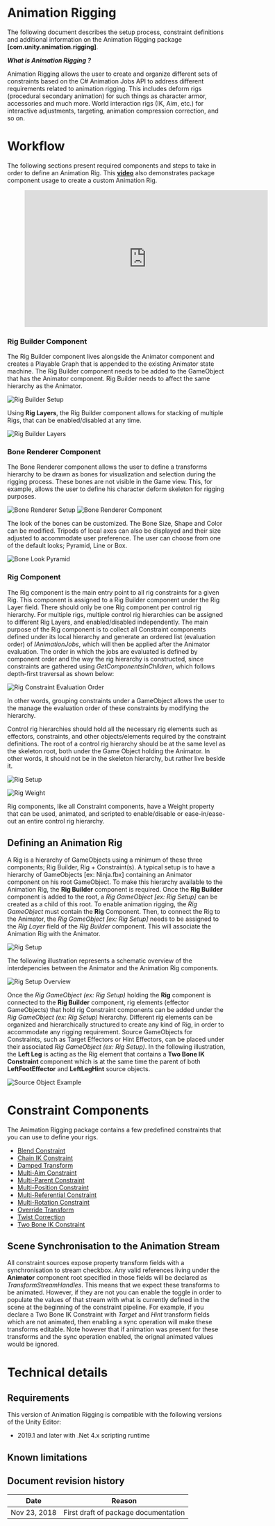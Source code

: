 
# Animation Rigging

The following document describes the setup process, constraint definitions and additional information on the Animation Rigging package **[com.unity.animation.rigging]**.

**_What is Animation Rigging ?_**

Animation Rigging allows the user to create and organize different sets of constraints based on the C# Animation Jobs API to address different requirements related to animation rigging.
This includes deform rigs (procedural secondary animation) for such things as character armor, accessories and much more.
World interaction rigs (IK, Aim, etc.) for interactive adjustments, targeting, animation compression correction, and so on.

# Workflow

The following sections present required components and steps to take in order to define an Animation Rig. This [**video**](https://youtu.be/DzW_jQGO1dc) also demonstrates package component usage to create a custom Animation Rig.

<figure class="video_container">
  <iframe width="560" height="315" src="https://www.youtube.com/embed/DzW_jQGO1dc" frameborder="0" allow="accelerometer; autoplay; encrypted-media; picture-in-picture" allowfullscreen></iframe>
</figure>

### Rig Builder Component

The Rig Builder component lives alongside the Animator component and creates a Playable Graph that is appended to the existing Animator state machine.
The Rig Builder component needs to be added to the GameObject that has the Animator component.  Rig Builder needs to affect the same hierarchy as the Animator.

![Rig Builder Setup](images/rig_builder/rig_builder_setup.gif)

Using **Rig Layers**, the Rig Builder component allows for stacking of multiple Rigs, that can be enabled/disabled at any time.

![Rig Builder Layers](images/rig_builder/rig_builder_layers.gif)

### Bone Renderer Component

The Bone Renderer component allows the user to define a transforms hierarchy to be drawn as bones for visualization and selection during the rigging process.
These bones are not visible in the Game view. This, for example, allows the user to define his character deform skeleton for rigging purposes.

![Bone Renderer Setup](images/bone_renderer/bone_renderer_setup.gif)
![Bone Renderer Component](images/bone_renderer/bone_renderer_component.gif)

The look of the bones can be customized. The Bone Size, Shape and Color can be modified.
Tripods of local axes can also be displayed and their size adjusted to accommodate user preference.
The user can choose from one of the default looks; Pyramid, Line or Box.

![Bone Look Pyramid](images/bone_renderer/bone_looks.png)

### Rig Component

The Rig component is the main entry point to all rig constraints for a given Rig. This component is assigned to a Rig Builder component under the Rig Layer field.
There should only be one Rig component per control rig hierarchy. For multiple rigs, multiple control rig hierarchies can be assigned to different Rig Layers,
and enabled/disabled independently. The main purpose of the Rig component is to collect all Constraint components defined under its local hierarchy and
generate an ordered list (evaluation order) of _IAnimationJobs_, which will then be applied after the Animator evaluation. The order in which the jobs are
evaluated is defined by component order and the way the rig hierarchy is constructed, since constraints are gathered using _GetComponentsInChildren_,
which follows depth-first traversal as shown below:

![Rig Constraint Evaluation Order](images/rig/eval_order.png)

In other words, grouping constraints under a GameObject allows the user to the manage the evaluation order of these constraints
by modifying the hierarchy.

Control rig hierarchies should hold all the necessary rig elements such as effectors, constraints, and other objects/elements required by the constraint definitions.
The root of a control rig hierarchy should be at the same level as the skeleton root, both under the Game Object holding the Animator. In other words,
it should not be in the skeleton hierarchy, but rather live beside it.

![Rig Setup](images/rig/rig_setup.gif)

![Rig Weight](images/rig/rig_weight.gif)


Rig components, like all Constraint components, have a Weight property that can be used, animated, and scripted to enable/disable
or ease-in/ease-out an entire control rig hierarchy.

## Defining an Animation Rig

A Rig is a hierarchy of GameObjects using a minimum of these three components; Rig Builder, Rig + Constraint(s).
A typical setup is to have a hierarchy of GameObjects [ex: Ninja.fbx] containing an Animator component on his root GameObject.
To make this hierarchy available to the Animation Rig, the **Rig Builder** component is required. Once the **Rig Builder** component is added to the root,
a _Rig GameObject [ex: Rig Setup]_ can be created as a child of this root. To enable animation rigging, the _Rig GameObject_ must
contain the **Rig** Component. Then, to connect the Rig to the Animator, the _Rig GameObject [ex: Rig Setup]_ needs to be assigned to the
_Rig Layer_ field of the *Rig Builder* component. This will associate the Animation Rig with the Animator.

![Rig Setup](images/rig_setup/rig_setup.gif)

The following illustration represents a schematic overview of the interdepencies between the Animator and the Animation Rig components.

![Rig Setup Overview](images/rig_setup/rig_setup_overview.png)

Once the _Rig GameObject (ex: Rig Setup)_ holding the **Rig** component is connected to the **Rig Builder** component,  rig elements (effector GameObjects) that hold
rig Constraint components can be added under the _Rig GameObject (ex: Rig Setup)_ hierarchy. Different rig elements can be organized and hierarchically structured
to create any kind of Rig, in order to accommodate any rigging requirement.  Source GameObjects for Constraints, such as Target Effectors or Hint Effectors,
can be placed under their associated _Rig GameObject (ex: Rig Setup)_. In the following illustration, the **Left Leg** is acting as the Rig element that contains
a **Two Bone IK Constraint** component which is at the same time the parent of both **LeftFootEffector** and **LeftLegHint** source objects.  

![Source Object Example](images/rig_setup/source_object_example.png) 

# Constraint Components

The Animation Rigging package contains a few predefined constraints that you can use to define your rigs.

- [Blend Constraint](./constraints/BlendConstraint.md)
- [Chain IK Constraint](./constraints/ChainIKConstraint.md)
- [Damped Transform](./constraints/DampedTransform.md)
- [Multi-Aim Constraint](./constraints/MultiAimConstraint.md)
- [Multi-Parent Constraint](./constraints/MultiParentConstraint.md)
- [Multi-Position Constraint](./constraints/MultiPositionConstraint.md)
- [Multi-Referential Constraint](./constraints/MultiReferentialConstraint.md)
- [Multi-Rotation Constraint](./constraints/MultiRotationConstraint.md)
- [Override Transform](./constraints/OverrideTransform.md)
- [Twist Correction](./constraints/TwistCorrection.md)
- [Two Bone IK Constraint](./constraints/TwoBoneIKConstraint.md)

## Scene Synchronisation to the Animation Stream

All constraint sources expose property transform fields with a synchronisation to stream checkbox. Any valid references living under the **Animator** component root
specified in those fields will be declared as *TransformStreamHandles*. This means that we expect these transforms to be animated. However, if they are not
you can enable the toggle in order to populate the values of that stream with what is currently defined in the scene at the beginning of the constraint pipeline.
For example, if you declare a Two Bone IK Constraint with *Target* and *Hint* transform fields which are not animated, then enabling a sync operation will make these transforms editable.
Note however that if animation was present for these transforms and the sync operation enabled, the orignal animated values would be ignored.

# Technical details

## Requirements

This version of Animation Rigging is compatible with the following versions of the Unity Editor:

* 2019.1 and later with .Net 4.x scripting runtime

## Known limitations

## Document revision history

|Date|Reason|
|---|---|
|Nov 23, 2018|First draft of package documentation|